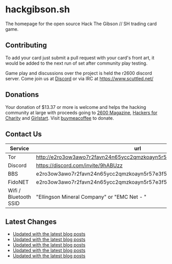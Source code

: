 # hackgibson.sh
The homepage for the open source Hack The Gibson // SH trading card game.


## Contributing

To add your card just submit a pull request with your card's front art, it would be added to the next run of set after community play testing.

Game play and discussions over the project is held the r2600 discord server. Come join us at [Discord](https://discord.com/invite/9hABUzz) or via IRC at https://www.scuttled.net/


## Donations

Your donation of $13.37 or more is welcome and helps the hacking community at large with proceeds going to [2600 Magazine](https://2600.com/), [Hackers for Charity](https://hackersforcharity.org) and [Girlstart](https://girlstart.org).  Visit [buymeacoffee](https://www.buymeacoffee.com/hackgibson.sh) to donate.


## Contact Us

Service | url
-|-
Tor | http://e2ro3ow3awo7r2favn24n65ycc2qmzkoayn5r57e3f56nvjwdcgg32ad.onion
Discord | https://discord.com/invite/9hABUzz
BBS | e2ro3ow3awo7r2favn24n65ycc2qmzkoayn5r57e3f56nvjwdcgg32ad.onion:23
FidoNET | e2ro3ow3awo7r2favn24n65ycc2qmzkoayn5r57e3f56nvjwdcgg32ad.onion:24554
Wifi / Bluetooth SSID | "Ellingson Mineral Company" or "EMC Net - <fidonet address>"

## Latest Changes
<!-- BLOG-POST-LIST:START -->
- [Updated with the latest blog posts](https://github.com/DFW2600/hackgibson.sh/commit/d81c8764c4b9fc7015b04c3abc2d34b3167ec04a)
- [Updated with the latest blog posts](https://github.com/DFW2600/hackgibson.sh/commit/86c8a6dadc904dbf7ab14dd8555bfb1801e29e1e)
- [Updated with the latest blog posts](https://github.com/DFW2600/hackgibson.sh/commit/f99a48c3b809884bc34b8e64167a409e749bfbd3)
- [Updated with the latest blog posts](https://github.com/DFW2600/hackgibson.sh/commit/6da94e9d3f0ee5936249bce7deef1f53dc01faad)
- [Updated with the latest blog posts](https://github.com/DFW2600/hackgibson.sh/commit/20b63c46037e586ce44bdc9b4f628ef1a91fae8c)
<!-- BLOG-POST-LIST:END -->
